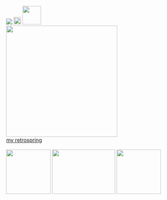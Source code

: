 
![](https://komarev.com/ghpvc/?username=sednoseterces&color=ff0000&style=plastic&label=hmhmh+hi+my+platonic+polycules++++) <img src="https://github.com/user-attachments/assets/89206af5-eee2-4631-9406-98f4af8e6ad2" height=20 weight=50> <img src="https://github.com/user-attachments/assets/05bc31a9-c9d9-4e74-8afe-c98d9ffe8805" height=50 weight=100> <br />
<img src="https://github.com/user-attachments/assets/a47b78b7-b0b5-4ad4-942e-3ba7ef2a8630" height=300 weight=500> <br />
[my retrospring](https://retrospring.net/@applepox) <br /> <br />
<img src="https://github.com/user-attachments/assets/51f77a00-65ef-4ae7-8ba0-5e4ed5ce5b4f" height=120 weight=170> <img src="https://github.com/user-attachments/assets/9dd7ad32-b699-42a3-8dce-24e3dd348fa1" height=120 width=170> <img src="https://github.com/user-attachments/assets/1ba905c6-c432-475c-856b-3f68e3e5de3c" height=120 weight=170>


